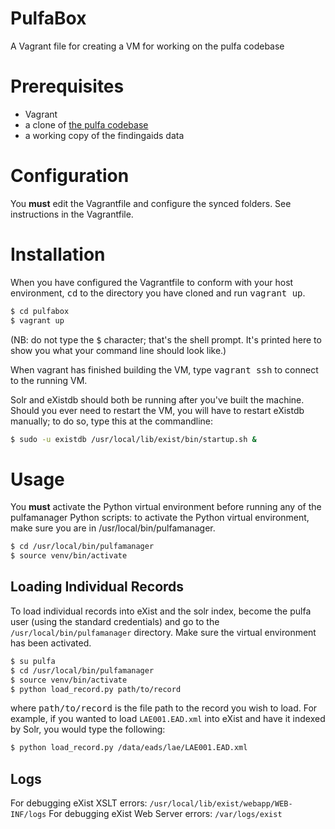 # PulfaBox
A Vagrant file for creating a VM for working on the pulfa codebase

# Prerequisites
  * Vagrant
  * a clone of [the pulfa codebase](https://github.com/pulibrary/pulfa)
  * a working copy of the findingaids data

# Configuration
You **must** edit the Vagrantfile and configure the synced folders.  See instructions in the Vagrantfile.

# Installation
When you have configured the Vagrantfile to conform with your host environment, <kbd>cd</kbd> to the directory you have cloned and run <kbd>vagrant up</kbd>.

``` sh
$ cd pulfabox
$ vagrant up
```

(NB: do not type the <kbd>$</kbd> character; that's the shell prompt. It's printed here to show you what your command line should look like.)

When vagrant has finished building the VM, type <kbd>vagrant ssh</kbd> to connect to the running VM.

Solr and eXistdb should both be running after you've built the machine.  Should you ever need to restart the VM, you will have to restart eXistdb manually; to do so, type this at the commandline:

``` sh
$ sudo -u existdb /usr/local/lib/exist/bin/startup.sh &
```

# Usage
You **must** activate the Python virtual environment before running any of the pulfamanager Python scripts: to activate the Python virtual environment, make sure you are in /usr/local/bin/pulfamanager.

``` sh
$ cd /usr/local/bin/pulfamanager
$ source venv/bin/activate
```

## Loading Individual Records
To load individual records into eXist and the solr index, become the pulfa user (using the standard credentials) and go to the `/usr/local/bin/pulfamanager` directory. Make sure the virtual environment has been activated.

``` sh
$ su pulfa
$ cd /usr/local/bin/pulfamanager
$ source venv/bin/activate
$ python load_record.py path/to/record
```

where <kbd>path/to/record</kbd> is the file path to the record you wish to load.  For example, if you wanted to load `LAE001.EAD.xml` into eXist and have it indexed by Solr, you would type the following:

``` sh
$ python load_record.py /data/eads/lae/LAE001.EAD.xml
```
## Logs
For debugging eXist XSLT errors: `/usr/local/lib/exist/webapp/WEB-INF/logs`
For debugging eXist Web Server errors: `/var/logs/exist`
